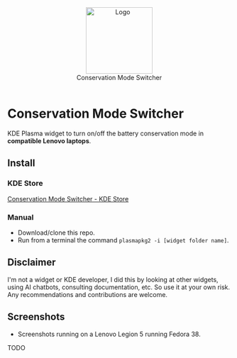 <div align="center">
<picture>
  <source media="(prefers-color-scheme: dark)" srcset="">
  <img alt="Logo" src="" height="150px">
</picture>
<br>
Conservation Mode Switcher
</div>
<br>

# Conservation Mode Switcher
KDE Plasma widget to turn on/off the battery conservation mode in **compatible Lenovo laptops**.

## Install

### KDE Store
[Conservation Mode Switcher - KDE Store](TODO)

### Manual
- Download/clone this repo.
- Run from a terminal the command `plasmapkg2 -i [widget folder name]`.

## Disclaimer
I'm not a widget or KDE developer, I did this by looking at other widgets, using AI chatbots, consulting documentation, etc. So use it at your own risk.
Any recommendations and contributions are welcome.

## Screenshots
- Screenshots running on a Lenovo Legion 5 running Fedora 38.

TODO
